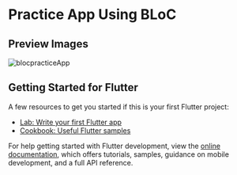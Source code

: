 # Practice App Using BLoC

## Preview Images
![blocpracticeApp](https://github.com/lypsisrudiansyah/bloc_practice_app/assets/52348378/ea8fb436-cbfa-432e-8f32-e3cdad9d29ce)


## Getting Started for Flutter

A few resources to get you started if this is your first Flutter project:

- [Lab: Write your first Flutter app](https://docs.flutter.dev/get-started/codelab)
- [Cookbook: Useful Flutter samples](https://docs.flutter.dev/cookbook)

For help getting started with Flutter development, view the
[online documentation](https://docs.flutter.dev/), which offers tutorials,
samples, guidance on mobile development, and a full API reference.
